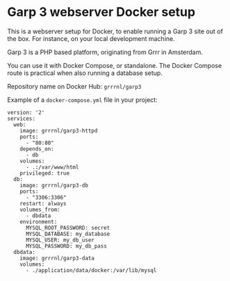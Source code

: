 # Garp 3 webserver Docker setup
This is a webserver setup for Docker, to enable running a Garp 3 site out of the box.
For instance, on your local development machine.

Garp 3 is a PHP based platform, originating from Grrr in Amsterdam.

You can use it with Docker Compose, or standalone.
The Docker Compose route is practical when also running a database setup.

Repository name on Docker Hub: `grrrnl/garp3`

Example of a `docker-compose.yml` file in your project:
```
version: '2'
services:
  web:
    image: grrrnl/garp3-httpd
    ports:
      - "80:80"
    depends_on:
      - db
    volumes:
      - .:/var/www/html
    privileged: true
  db:
    image: grrrnl/garp3-db
    ports:
      - "3306:3306"
    restart: always
    volumes_from:
      - dbdata
    environment:
      MYSQL_ROOT_PASSWORD: secret
      MYSQL_DATABASE: my_database
      MYSQL_USER: my_db_user
      MYSQL_PASSWORD: my_db_pass
  dbdata:
    image: grrrnl/garp3-data
    volumes:
      - ./application/data/docker:/var/lib/mysql
```
